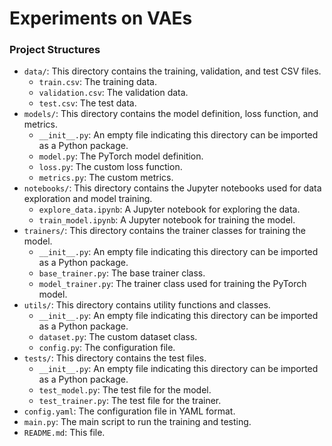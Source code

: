 # Experiments on VAEs

### Project Structures
- `data/`: This directory contains the training, validation, and test CSV files.
    - `train.csv`: The training data.
    - `validation.csv`: The validation data.
    - `test.csv`: The test data.
- `models/`: This directory contains the model definition, loss function, and metrics.
    - `__init__.py`: An empty file indicating this directory can be imported as a Python package.
    - `model.py`: The PyTorch model definition.
    - `loss.py`: The custom loss function.
    - `metrics.py`: The custom metrics.
- `notebooks/`: This directory contains the Jupyter notebooks used for data exploration and model training.
    - `explore_data.ipynb`: A Jupyter notebook for exploring the data.
    - `train_model.ipynb`: A Jupyter notebook for training the model.
- `trainers/`: This directory contains the trainer classes for training the model.
    - `__init__.py`: An empty file indicating this directory can be imported as a Python package.
    - `base_trainer.py`: The base trainer class.
    - `model_trainer.py`: The trainer class used for training the PyTorch model.
- `utils/`: This directory contains utility functions and classes.
    - `__init__.py`: An empty file indicating this directory can be imported as a Python package.
    - `dataset.py`: The custom dataset class.
    - `config.py`: The configuration file.
- `tests/`: This directory contains the test files.
    - `__init__.py`: An empty file indicating this directory can be imported as a Python package.
    - `test_model.py`: The test file for the model.
    - `test_trainer.py`: The test file for the trainer.
- `config.yaml`: The configuration file in YAML format.
- `main.py`: The main script to run the training and testing.
- `README.md`: This file.
